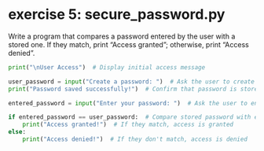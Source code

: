 # exercise 5: secure_password.py
Write a program that compares a password entered by the user with a stored one.
If they match, print “Access granted”; otherwise, print “Access denied”.

```python
print("\nUser Access")  # Display initial access message

user_password = input("Create a password: ")  # Ask the user to create a password
print("Password saved successfully!")  # Confirm that password is stored

entered_password = input("Enter your password: ")  # Ask the user to enter the password for verification

if entered_password == user_password:  # Compare stored password with entered one
    print("Access granted!")  # If they match, access is granted
else:
    print("Access denied!")  # If they don't match, access is denied
